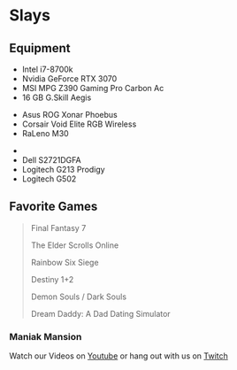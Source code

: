 # Slays

## Equipment

* Intel i7-8700k
* Nvidia GeForce RTX 3070
* MSI MPG Z390 Gaming Pro Carbon Ac
* 16 GB G.Skill Aegis
>
* Asus ROG Xonar Phoebus
* Corsair Void Elite RGB Wireless
* RaLeno M30
>
* 
* Dell S2721DGFA
* Logitech G213 Prodigy
* Logitech G502



## Favorite Games
> Final Fantasy 7
> 
> The Elder Scrolls Online
> 
> Rainbow Six Siege
> 
> Destiny 1+2
> 
> Demon Souls / Dark Souls
> 
> Dream Daddy: A Dad Dating Simulator



### Maniak Mansion
Watch our Videos on [Youtube](https://www.youtube.com/channel/UCs5pe7wlhNFRWvAF_xASGvQ) or hang out with us on [Twitch](https://www.twitch.tv/maniakmansion)
